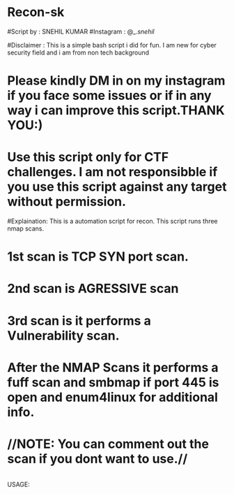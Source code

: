 # Recon-sk
#Script by : SNEHIL KUMAR
#Instagram : @_._snehil_


#Disclaimer : This is a simple bash script i did for fun. I am new for cyber security field and i am from non tech background 
#             Please kindly DM in on my instagram if you face some issues or if in any way i can improve this script.THANK YOU:)
#             Use this script only for CTF challenges. I am not responsibble if you use this script against any target without permission.


#Explaination: This is a automation script for recon. This script runs three nmap scans. 
#	       1st scan is  TCP SYN port scan. 
#              2nd scan is AGRESSIVE scan 
#              3rd scan is it performs a Vulnerability scan. 
#              After the NMAP Scans it performs a fuff scan and smbmap if port 445 is open and enum4linux for additional info.

#        //NOTE: You can comment out the scan if you dont want to use.//





######
USAGE:
   
